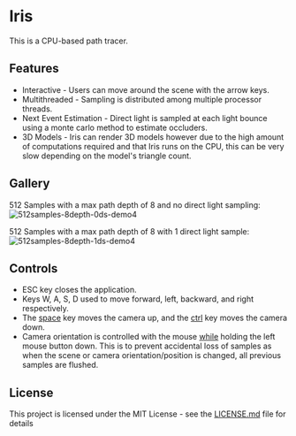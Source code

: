 # Iris

This is a CPU-based path tracer.

## Features

- Interactive - Users can move around the scene with the arrow keys. <br>
- Multithreaded - Sampling is distributed among multiple processor threads. <br>
- Next Event Estimation - Direct light is sampled at each light bounce using a monte carlo method to estimate occluders. <br>
- 3D Models - Iris can render 3D models however due to the high amount of computations required and that Iris runs on the CPU, this can be very slow depending on the model's triangle count. <br>

## Gallery

512 Samples with a max path depth of 8 and no direct light sampling:
![512samples-8depth-0ds-demo4](https://user-images.githubusercontent.com/35866844/52524068-924af280-2c4d-11e9-8d52-190e330196fa.PNG)

512 Samples with a max path depth of 8 with 1 direct light sample:
![512samples-8depth-1ds-demo4](https://user-images.githubusercontent.com/35866844/52524071-9e36b480-2c4d-11e9-8fc4-04d53b6697da.PNG)

## Controls
- ESC key closes the application.<br>
- Keys W, A, S, D used to move forward, left, backward, and right respectively.<br>
- The <u>space</u> key moves the camera up, and the <u>ctrl</u> key moves the camera down.<br>
- Camera orientation is controlled with the mouse <u>while</u> holding the left mouse button down. This is to prevent accidental loss of samples as when the scene or camera orientation/position is changed, all previous samples are flushed.

## License

This project is licensed under the MIT License - see the [LICENSE.md](LICENSE.md) file for details

